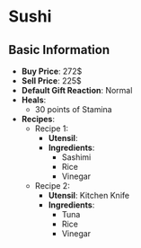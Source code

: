 # Sushi

## Basic Information

- **Buy Price**: 272$
- **Sell Price**: 225$
- **Default Gift Reaction**: Normal
- **Heals**:
  - 30 points of Stamina
- **Recipes**:
  - Recipe 1:
    - **Utensil**: 
    - **Ingredients**:
      - Sashimi
      - Rice
      - Vinegar
  - Recipe 2:
    - **Utensil**: Kitchen Knife
    - **Ingredients**:
      - Tuna
      - Rice
      - Vinegar